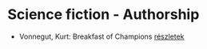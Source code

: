 # Science fiction - Authorship

- Vonnegut, Kurt: Breakfast of Champions [részletek](../_details/Vonnegut%2C%20Kurt.md#id_1614)